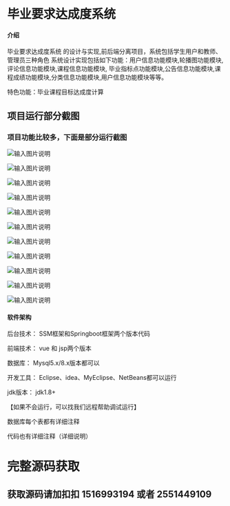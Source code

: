 # 毕业要求达成度系统

#### 介绍
毕业要求达成度系统 的设计与实现,前后端分离项目，系统包括学生用户和教师、管理员三种角色
系统设计实现包括如下功能：用户信息功能模块,轮播图功能模块,评论信息功能模块,课程信息功能模块,
毕业指标点功能模块,公告信息功能模块,课程成绩功能模块,分类信息功能模块,用户信息功能模块等等。

特色功能：毕业课程目标达成度计算

## 项目运行部分截图
### 项目功能比较多，下面是部分运行截图

![输入图片说明](img/%E5%AD%A6%E7%94%9F-%E4%B8%AA%E4%BA%BA%E6%88%90%E7%BB%A9%E6%9F%A5%E7%9C%8B.png)

![输入图片说明](img/%E5%AD%A6%E7%94%9F-%E6%88%91%E7%9A%84%E6%88%90%E7%BB%A9.png)

![输入图片说明](img/%E9%A6%96%E9%A1%B5.png)

![输入图片说明](img/%E8%AF%BE%E7%A8%8B%E8%AF%A6%E6%83%85.png)

![输入图片说明](img/%E7%AE%A1%E7%90%86%E5%91%98%E7%99%BB%E9%99%86.png)

![输入图片说明](img/%E5%90%8E%E5%8F%B0-%E8%AF%BE%E7%A8%8B%E7%AE%A1%E7%90%86.png)

![输入图片说明](img/%E5%90%8E%E5%8F%B0-%E8%AF%BE%E7%A8%8B%E6%88%90%E7%BB%A9.png)

![输入图片说明](img/%E5%90%8E%E5%8F%B0-%E8%AF%BE%E7%A8%8B%E5%88%86%E7%B1%BB%E7%BB%9F%E8%AE%A1.png)

![输入图片说明](img/%E5%90%8E%E5%8F%B0-%E7%94%A8%E6%88%B7%E7%AE%A1%E7%90%86.png)

![输入图片说明](img/%E5%90%8E%E5%8F%B0-%E6%95%99%E5%B8%88%E8%AF%84%E4%BB%B7.png)

![输入图片说明](img/%E5%90%8E%E5%8F%B0-%E6%88%90%E7%BB%A9%E7%AD%89%E7%BA%A7%E5%88%86%E5%B8%83%E7%BB%9F%E8%AE%A1.png)

#### 软件架构
后台技术： SSM框架和Springboot框架两个版本代码

前端技术： vue 和 jsp两个版本

数据库：   Mysql5.x/8.x版本都可以

开发工具： Eclipse、idea、MyEclipse、NetBeans都可以运行

jdk版本： jdk1.8+

【如果不会运行，可以找我们远程帮助调试运行】

数据库每个表都有详细注释

代码也有详细注释（详细说明）

# 完整源码获取
## 获取源码请加扣扣 1516993194  或者  2551449109
